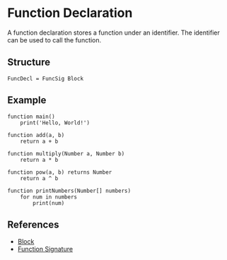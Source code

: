 # Function Declaration

A function declaration stores a function under an identifier. The identifier can be used to call the function.

## Structure

```grammar
FuncDecl = FuncSig Block
```

## Example

```syntek
function main()
	print('Hello, World!')

function add(a, b)
	return a + b

function multiply(Number a, Number b)
	return a * b

function pow(a, b) returns Number
	return a ^ b

function printNumbers(Number[] numbers)
	for num in numbers
		print(num)
```

## References

- [Block](/spec/grammar/syntactic/#block)
- [Function Signature](/spec/grammar/syntactic/#function-signature)
